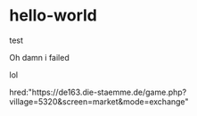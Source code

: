 # hello-world
test

Oh damn i failed

<b1> lol </b1>

<link> hred:"https://de163.die-staemme.de/game.php?village=5320&screen=market&mode=exchange" 
